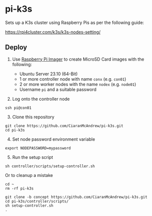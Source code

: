 # pi-k3s

Sets up a K3s cluster using Raspberry Pis as per the following guide:

https://rpi4cluster.com/k3s/k3s-nodes-setting/

## Deploy

1. Use [Raspberry Pi Imager](https://www.raspberrypi.com/software/) to create MicroSD Card images with the following:

   * Ubuntu Server 23.10 (64-Bit)
   * 1 or more controller node with name `conx` (e.g. `con01`)
   * 2 or more worker nodes with the name `nodex` (e.g. `node01`)
   * Username `pi` and a suitable password

2. Log onto the controller node

```
ssh pi@con01
```

3. Clone this repository

```
git clone https://github.com/CiaranMcAndrew/pi-k3s.git
cd pi-k3s
```

4. Set node password environment variable

```
export NODEPASSWORD=mypassword
```

5. Run the setup script

```
sh controller/scripts/setup-controller.sh
```

Or to cleanup a mistake

```
cd ~
rm -rf pi-k3s

git clone -b concept https://github.com/CiaranMcAndrew/pi-k3s.git
cd pi-k3s/controller/scripts/
sh setup-controller.sh
.
```
